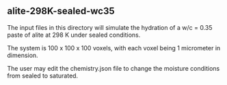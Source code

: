 ## alite-298K-sealed-wc35

The input files in this directory will simulate the hydration of a w/c = 0.35 paste
of alite at 298 K under sealed conditions.

The system is 100 x 100 x 100 voxels, with each voxel being 1 micrometer in
dimension.

The user may edit the chemistry.json file to change the moisture conditions from sealed
to saturated.
